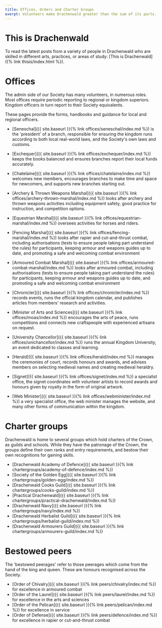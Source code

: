 ```yaml
---
title: Offices, Orders and Charter Groups
exerpt: Volunteers make Drachenwald greater than the sum of its parts.
---
```


# This is Drachenwald

To read the latest posts from a variety of people in Drachenwald who are skilled in different arts, practices, or areas of study: [This is Drachenwald]({% link thisis/index.html %}).

# Offices

The admin side of our Society has many volunteers, in numerous roles. Most offices require periodic reporting to regional or kingdom superiors. Kingdom officers in turn report to their Society equivalents.

These pages provide the forms, handbooks and guidance for local and regional officers.

* [Seneschal]({{ site.baseurl }}{% link offices/seneschal/index.md %}) is the 'president' of a branch, responsible for ensuring the kingdom runs according to both local real-world laws, and the Society's own laws and customs.

* [Exchequer]({{ site.baseurl }}{% link offices/exchequer/index.md %}) keeps the books balanced and ensures branches report their local funds accurately.

* [Chatelaine]({{ site.baseurl }}{% link offices/chatelaine/index.md %}) welcomes new members, encourages branches to make time and space for newcomers, and supports new branches starting out. 

* [Archery & Thrown Weapons Marshal]({{ site.baseurl }}{% link offices/archery-thrown-marshal/index.md %}) looks after archery and thrown weapons activities including equipment safety, good practice for instruction, and competition options.

* [Equestrian Marshal]({{ site.baseurl }}{% link offices/equestrian-marshal/index.md %}) oversees activities for horses and riders.

* [Fencing Marshal]({{ site.baseurl }}{% link offices/fencing-marshal/index.md %}) looks after rapier and cut-and-thrust combat, including authorisations (tests to ensure people taking part understand the rules) for participants, keeping armour and weapons guides up to date, and promoting a safe and welcoming combat environment 

* [Armoured Combat Marshal]({{ site.baseurl }}{% link offices/armoured-combat-marshal/index.md %}) looks after armoured combat, including authorisations (tests to ensure people taking part understand the rules) for participants, keeping armour and weapons guides up to date, and promoting a safe and welcoming combat environment 

* [Chronicler]({{ site.baseurl }}{% link offices/chronicler/index.md %}) records events, runs the official kingdom calendar, and publishes articles from members' research and activities.

* [Minister of Arts and Sciences]({{ site.baseurl }}{% link offices/moas/index.md %}) encourages the arts of peace, runs competitions and connects new craftspeople with experienced artisans on request.

* [University Chancellor]({{ site.baseurl }}{% link offices/unichancellor/index.md %}) runs the annual Kingdom University, an event dedicated to classes and learning.

* [Herald]({{ site.baseurl }}{% link offices/herald/index.md %}) manages the ceremonies of court, records honours and awards, and advises members on selecting medieval names and creating medieval heraldry.

* [Signet]({{ site.baseurl }}{% link offices/signet/index.md %}) a specialist office, the signet coordinates with volunteer artists to record awards and honours given by royalty in the form of original artwork.

* [Web Minister]({{ site.baseurl }}{% link offices/webminister/index.md %}) a very specialist office, the web minister manages the website, and many other forms of communication within the kingdom.

# Charter groups
Drachenwald is home to several groups which hold charters of the Crown, as guilds and schools. While they have the patronage of the Crown, the groups define their own ranks and entry requirements, and bestow their own recognitions for gaining skills.

* [Drachenwald Academy of Defence]({{ site.baseurl }}{% link chartergroups/academy-of-defence/index.md %}) 
* [Society of the Golden Egg]({{ site.baseurl }}{% link chartergroups/golden-egg/index.md %})
* [Drachenwald Cooks Guild]({{ site.baseurl }}{% link chartergroups/cooks-guild/index.md %})
* [Practical Drachenwald]({{ site.baseurl }}{% link chartergroups/practical-drachenwald/index.md %})
* [Drachenwald Navy]({{ site.baseurl }}{% link chartergroups/navy/index.md %})
* [Drachenwald Herbalist Guild]({{ site.baseurl }}{% link chartergroups/herbalist-guild/index.md %})
* [Drachenwald Armourers Guild]({{ site.baseurl }}{% link chartergroups/armourers-guild/index.md %})

# Bestowed peers
The 'bestowed peerages' refer to those peerages which come from the hand of the king and queen. These are honours recognised across the Society.

* [Order of Chivalry]({{ site.baseurl }}{% link peers/chivalry/index.md %}) for excellence in armoured combat 
* [Order of the Laurel]({{ site.baseurl }}{% link peers/laurel/index.md %}) for excellence in the arts and sciences 
* [Order of the Pelican]({{ site.baseurl }}{% link peers/pelican/index.md %}) for excellence in service 
* [Order of Defense]({{ site.baseurl }}{% link peers/defence/index.md %}) for excellence in rapier or cut-and-thrust combat
